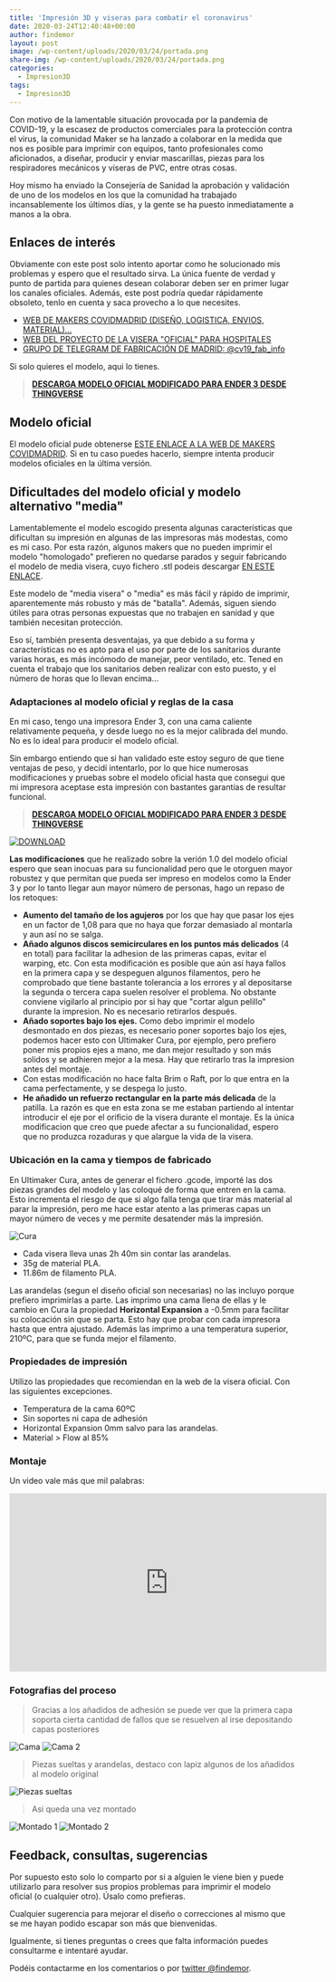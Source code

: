 ```yaml
---
title: 'Impresión 3D y viseras para combatir el coronavirus'
date: 2020-03-24T12:40:48+00:00
author: findemor
layout: post
image: /wp-content/uploads/2020/03/24/portada.png
share-img: /wp-content/uploads/2020/03/24/portada.png
categories:
  - Impresion3D
tags:
  - Impresion3D
---
```


Con motivo de la lamentable situación provocada por la pandemia de COVID-19, y la escasez de productos comerciales para la protección contra el virus, la comunidad Maker se ha lanzado a colaborar en la medida que nos es posible para imprimir con equipos, tanto profesionales como aficionados, a diseñar, producir y enviar mascarillas, piezas para los respiradores mecánicos y viseras de PVC, entre otras cosas.

Hoy mismo ha enviado la Consejería de Sanidad la aprobación y validación de uno de los modelos en los que la comunidad ha trabajado incansablemente los últimos días, y la gente se ha puesto inmediatamente a manos a la obra.

## Enlaces de interés

Obviamente con este post solo intento aportar como he solucionado mis problemas y espero que el resultado sirva. La única fuente de verdad y punto de partida para quienes desean colaborar deben ser en primer lugar los canales oficiales. Además, este post podría quedar rápidamente obsoleto, tenlo en cuenta y saca provecho a lo que necesites.

* [WEB DE MAKERS COVIDMADRID (DISEÑO, LOGISTICA, ENVIOS, MATERIAL)...](https://covidmadrid.com/)
* [WEB DEL PROYECTO DE LA VISERA "OFICIAL" PARA HOSPITALES](https://wikifactory.com/+covidmakersmadrid/visera-hospitales)
* [GRUPO DE TELEGRAM DE FABRICACIÓN DE MADRID: @cv19_fab_info](https://web.telegram.org/#/im?p=@cv19_fab_info)


Si solo quieres el modelo, aqui lo tienes.
> __[DESCARGA MODELO OFICIAL MODIFICADO PARA ENDER 3 DESDE THINGVERSE](https://www.thingiverse.com/thing:4240059)__

## Modelo oficial

El modelo oficial pude obtenerse [ESTE ENLACE A LA WEB DE MAKERS COVIDMADRID](https://covidmadrid.com/). Si en tu caso puedes hacerlo, siempre intenta producir modelos oficiales en la última versión.

## Dificultades del modelo oficial y modelo alternativo "media"

Lamentablemente el modelo escogido presenta algunas características que dificultan su impresión en algunas de las impresoras más modestas, como es mi caso. Por esta razón, algunos makers que no pueden imprimir el modelo "homologado" prefieren no quedarse parados y seguir fabricando el modelo de media visera, cuyo fichero .stl podeis descargar [EN ESTE ENLACE](/wp-content/uploads/2020/03/24/modelo-media-visera.stl).

Este modelo de "media visera" o "media" es más fácil y rápido de imprimir, aparentemente más robusto y más de "batalla". Además, siguen siendo útiles para otras personas expuestas que no trabajen en sanidad y que también necesitan protección.

Eso sí, también presenta desventajas, ya que debido a su forma y características no es apto para el uso por parte de los sanitarios durante varias horas, es más incómodo de manejar, peor ventilado, etc. Tened en cuenta el trabajo que los sanitarios deben realizar con esto puesto, y el número de horas que lo llevan encima...

### Adaptaciones al modelo oficial y reglas de la casa

En mi caso, tengo una impresora Ender 3, con una cama caliente relativamente pequeña, y desde luego no es la mejor calibrada del mundo. No es lo ideal para producir el modelo oficial.

Sin embargo entiendo que si han validado este estoy seguro de que tiene ventajas de peso, y decidí intentarlo, por lo que hice numerosas modificaciones y pruebas sobre el modelo oficial hasta que consegui que mi impresora aceptase esta impresión con bastantes garantías de resultar funcional.

> __[DESCARGA MODELO OFICIAL MODIFICADO PARA ENDER 3 DESDE THINGVERSE](https://www.thingiverse.com/thing:4240059)__

[![DOWNLOAD](/wp-content/uploads/2020/03/24/download.jpg)](https://www.thingiverse.com/thing:4240059)


__Las modificaciones__ que he realizado sobre la verión 1.0 del modelo oficial espero que sean inocuas para su funcionalidad pero que le otorguen mayor robustez y que permitan que pueda ser impreso en modelos como la Ender 3 y por lo tanto llegar aun mayor número de personas, hago un repaso de los retoques:

* __Aumento del tamaño de los agujeros__ por los que hay que pasar los ejes en un factor de 1,08 para que no haya que forzar demasiado al montarla y aun así no se salga.
* __Añado algunos discos semicirculares en los puntos más delicados__ (4 en total) para facilitar la adhesion de las primeras capas, evitar el warping, etc. Con esta modificación es posible que aún así haya fallos en la primera capa y se despeguen algunos filamentos, pero he comprobado que tiene bastante tolerancia a los errores y al depositarse la segunda o tercera capa suelen resolver el problema. No obstante conviene vigilarlo al principio por si hay que "cortar algun pelillo" durante la impresion. No es necesario retirarlos después.
* __Añado soportes bajo los ejes.__ Como debo imprimir el modelo desmontado en dos piezas, es necesario poner soportes bajo los ejes, podemos hacer esto con Ultimaker Cura, por ejemplo, pero prefiero poner mis propios ejes a mano, me dan mejor resultado y son más solidos y se adhieren mejor a la mesa. Hay que retirarlo tras la impresion antes del montaje.
* Con estas modificación no hace falta Brim o Raft, por lo que entra en la cama perfectamente, y se despega lo justo.
* __He añadido un refuerzo rectangular en la parte más delicada__ de la patilla. La razón es que en esta zona se me estaban partiendo al intentar introducir el eje por el orificio de la visera durante el montaje. Es la única modificacion que creo que puede afectar a su funcionalidad, espero que no produzca rozaduras y que alargue la vida de la visera.

### Ubicación en la cama y tiempos de fabricado

En Ultimaker Cura, antes de generar el fichero .gcode, importé las dos piezas grandes del modelo y las coloqué de forma que entren en la cama. 
Esto incrementa el riesgo de que si algo falla tenga que tirar más material al parar la impresión, pero me hace estar atento a las primeras capas un mayor número de veces y me permite desatender más la impresión.

![Cura](/wp-content/uploads/2020/03/24/cura.png)

* Cada visera lleva unas 2h 40m sin contar las arandelas.
* 35g de material PLA.
* 11.86m de filamento PLA.

Las arandelas (segun el diseño oficial son necesarias) no las incluyo porque prefiero imprimirlas a parte. Las imprimo una cama llena de ellas y le cambio en Cura la propiedad __Horizontal Expansion__ a -0.5mm para facilitar su colocación sin que se parta. Esto hay que probar con cada impresora hasta que entra ajustado. Además las imprimo a una temperatura superior, 210ºC, para que se funda mejor el filamento.

### Propiedades de impresión

Utilizo las propiedades que recomiendan en la web de la visera oficial. Con las siguientes excepciones.

* Temperatura de la cama 60ºC
* Sin soportes ni capa de adhesión
* Horizontal Expansion 0mm salvo para las arandelas.
* Material > Flow al 85%

### Montaje

Un video vale más que mil palabras:

<iframe width="560" height="315" src="https://www.youtube.com/embed/oxOJ0z7WJ-g" frameborder="0" allow="accelerometer; autoplay; encrypted-media; gyroscope; picture-in-picture" allowfullscreen></iframe>

### Fotografias del proceso

> Gracias a los añadidos de adhesión se puede ver que la primera capa soporta cierta cantidad de fallos que se resuelven al irse depositando capas posteriores

![Cama](/wp-content/uploads/2020/03/24/cama.png)
![Cama 2](/wp-content/uploads/2020/03/24/cama2.png)

> Piezas sueltas y arandelas, destaco con lapiz algunos de los añadidos al modelo original

![Piezas sueltas](/wp-content/uploads/2020/03/24/anadidos.jpg)

> Asi queda una vez montado

![Montado 1](/wp-content/uploads/2020/03/24/montado.png)
![Montado 2](/wp-content/uploads/2020/03/24/montado2.png)


## Feedback, consultas, sugerencias

Por supuesto esto solo lo comparto por si a alguien le viene bien y puede utilizarlo para resolver sus propios problemas para imprimir el modelo oficial (o cualquier otro). Úsalo como prefieras.

Cualquier sugerencia para mejorar el diseño o correcciones al mismo que se me hayan podido escapar son más que bienvenidas.

Igualmente, si tienes preguntas o crees que falta información puedes consultarme e intentaré ayudar.

Podéis contactarme en los comentarios o por [twitter @findemor](https://twitter.com/findemor).